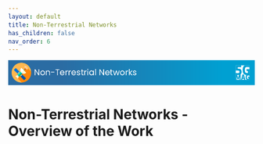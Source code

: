 ```yaml
---
layout: default
title: Non-Terrestrial Networks
has_children: false
nav_order: 6
---
```


<img src="../assets/images/Banner_NTN.png" /> 

# Non-Terrestrial Networks - Overview of the Work
